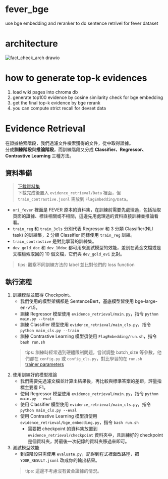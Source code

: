 # fever_bge
use bge embedding and reranker to do sentence retrivel for fever dataset

# architecture
![fact_check_arch drawio](https://github.com/fdsf53451001/fever_bge/assets/35889113/d5546547-d914-42ff-8921-13e596572569)

# how to generate top-k evidences
1. load wiki pages into chroma db
2. generate top100 evidence by cosine similarity check for bge embedding
3. get the final top-k evidence by bge rerank
4. you can compute strict recall for devset data

# Evidence Retrieval
在證據檢索階段，我們過濾文件檢索獲得的文件，從中取得證據。  
分成**訓練階段**與**推論階段**，而訓練階段又分成 **Classifier、Regressor、Contrastive Learning** 三種方法。  

## 資料準備
> [下載資料集](https://drive.google.com/drive/folders/16VHsCMZGbC19Swv94V4qcE3h4t-NC4R0?usp=sharing)  
下載完成後置入 `evidence_retrieval/Data` 裡面，但 `train_contrastive.jsonl` 需放到 `FlagEmbedding/Data`。  
- `ori_fever` 裡面是 FEVER 原本的資料集，在訓練前需要先處理過，包括抽取頁面的證據、標註相關或不相關，這邊先用處理過的資料直接訓練並推論看看。  
- `train_reg` 和 `train_3cls` 分別代表 Regressor 和 3 分類 Classifier(NLI task) 的訓練集，2 分類 Classifier 同樣使用 `train_reg` 訓練。  
- `train_contrastive` 是對比學習的訓練集。  
- `dev_gold_doc` 和 `dev_10doc` 都可用來測試模型的效能，差別在黃金文檔或是文檔檢索取回的 10 個文檔，它們與 `dev_gold_evi` 比對。  
> tips: 觀察不同訓練方法的 label 並比對他們的 loss function

## 執行流程
1. 訓練模型並取得 Checkpoint。  
    - 我們使用的模型架構都是 SentenceBert，基底模型皆使用 bge-large-en-v1.5。  
    - 訓練 Regressor 模型使用 `evidence_retrieval/main.py`，指令 `python main.py --train`  
    - 訓練 Classifier 模型使用 `evidence_retrieval/main_cls.py`，指令 `python main_cls.py --train`  
    - 訓練 Contrastive Learning 模型須使用 `FlagEmbedding/run.sh`，指令 `bash run.sh`  
    > tips: 訓練時經常遇到硬體限制問題，嘗試調整 batch_size 等參數，他們都在 `config.py` 或 `config_cls.py`，對比學習的在 `run.sh`  
    > [trainer parameters](https://huggingface.co/docs/transformers/main_classes/trainer)  
2. 使用訓練好的模型推論  
    - 我們需要先過濾文檔並計算出結果後，再比較與標準答案的差距，評量指標主要看 F1。  
    - 使用 Regressor 模型使用 `evidence_retrieval/main.py`，指令 `python main.py --eval`  
    - 使用 Classifier 模型使用 `evidence_retrieval/main_cls.py`，指令 `python main_cls.py --eval`  
    - 使用 Contrastive Learning 模型須使用 `evidence_retrieval/bge_embedding.py`，指令 `bash run.sh`  
        - 需要把 checkpoint 的資料集放置到 `evidence_retrieval/checkpoint` 資料夾中，且訓練好的 checkpoint 是個資料夾，將最後一次紀錄的資料夾移過來即可。  
3. 測試模型效能  
    - 到該階段只需使用 `evaluate.py`，記得到程式裡面改路徑，把 `YOUR_RESULT.jsonl` 改成你的輸出結果。  
    > tips: 這邊不考慮沒有黃金證據的情況。  